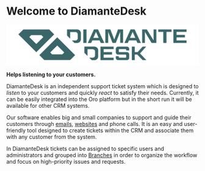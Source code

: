# Welcome to DiamanteDesk

![Logo](img/logo.png)

**Helps listening to your customers.**

DiamanteDesk is an independent support ticket system which is designed to _listen_ to your customers and quickly _react_ to satisfy their needs. Currently, it can be easily integrated into the Oro platform but in the short run it will be available for other CRM systems.

Our software enables big and small companies to support and guide their customers through [emails](user-guide/channels/email-processing.md), [websites](user-guide/channels/web-portal.md) and phone calls. It is an easy and user-friendly tool designed to create tickets within the CRM and associate them with any customer from the system. 

In DiamanteDesk tickets can be assigned to specific users and administrators and grouped into [Branches](user-guide/branches.md) in order to organize the workflow and focus on high-priority issues and requests.
